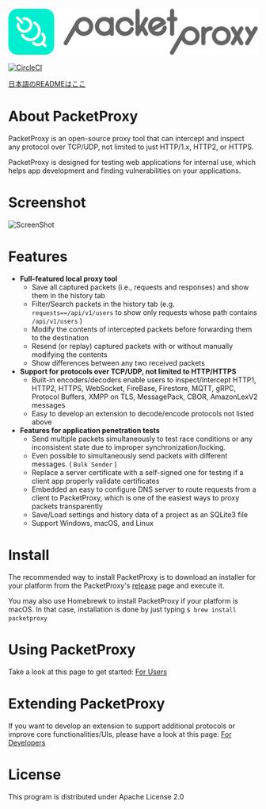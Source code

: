 ![PacketProxy](./assets/images/packetproxy.png)

[![CircleCI](https://circleci.com/gh/DeNA/PacketProxy/tree/master.svg?style=svg)](https://circleci.com/gh/DeNA/PacketProxy/tree/master)

[日本語のREADMEはここ](https://github.com/DeNA/PacketProxy/blob/master/README.ja.md)

# About PacketProxy

PacketProxy is an open-source proxy tool that can intercept and inspect any protocol over TCP/UDP, not limited to just HTTP/1.x, HTTP2, or HTTPS.

PacketProxy is designed for testing web applications for internal use, which helps app development and finding vulnerabilities on your applications.
 
# Screenshot

![ScreenShot](./assets/images/screenshot.gif)
 
# Features
 
- **Full-featured local proxy tool**
  - Save all captured packets (i.e., requests and responses) and show them in the history tab
  - Filter/Search packets in the history tab (e.g. `requests==/api/v1/users` to show only requests whose path contains `/api/v1/users` )
  - Modify the contents of intercepted packets before forwarding them to the destination
  - Resend (or replay) captured packets with or without manually modifying the contents
  - Show differences between any two received packets
- **Support for protocols over TCP/UDP, not limited to HTTP/HTTPS**
  - Built-in encoders/decoders enable users to inspect/intercept HTTP1, HTTP2, HTTPS, WebSocket, FireBase, Firestore, MQTT, gRPC, Protocol Buffers, XMPP on TLS, MessagePack, CBOR, AmazonLexV2 messages
  - Easy to develop an extension to decode/encode protocols not listed above
- **Features for application penetration tests**
  - Send multiple packets simultaneously to test race conditions or any inconsistent state due to improper synchronization/locking.
  - Even possible to simultaneously send packets with different messages. ( `Bulk Sender` )
  - Replace a server certificate with a self-signed one for testing if a client app properly validate certificates
  - Embedded an easy to configure DNS server to route requests from a client to PacketProxy, which is one of the easiest ways to proxy packets transparently
  - Save/Load settings and history data of a project as an SQLite3 file
  - Support Windows, macOS, and Linux

# Install

The recommended way to install PacketProxy is to download an installer for your platform from the PacketProxy's [release](https://github.com/DeNA/PacketProxy/releases) page and execute it.

You may also use Homebrewk to install PacketProxy if your platform is macOS. In that case, installation is done by just typing `$ brew install packetproxy`

# Using PacketProxy

Take a look at this page to get started: [For Users](https://github.com/DeNA/PacketProxy/wiki/Using-PacketProxy)
 
# Extending PacketProxy

If you want to develop an extension to support additional protocols or improve core functionalities/UIs, please have a look at this page: [For Developers](https://github.com/DeNA/PacketProxy/wiki/Developing-PacketProxy)

 
# License

This program is distributed under Apache License 2.0

